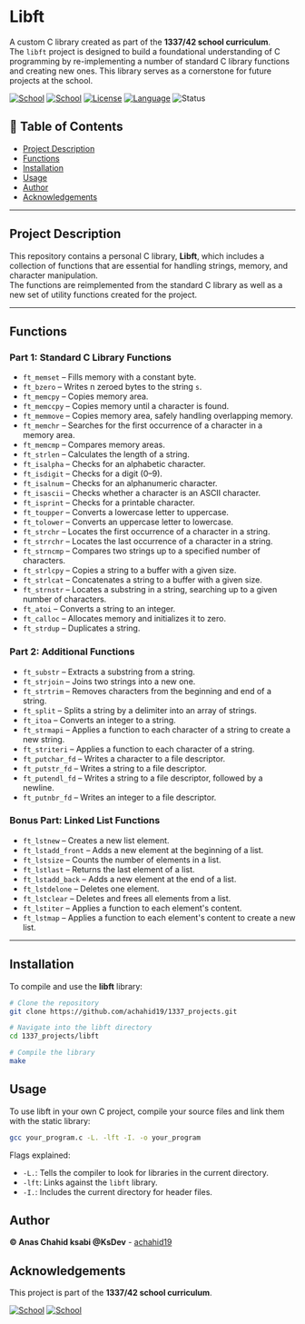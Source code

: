 # Libft

A custom C library created as part of the **1337/42 school curriculum**.  
The `libft` project is designed to build a foundational understanding of C programming by re-implementing a number of standard C library functions and creating new ones. This library serves as a cornerstone for future projects at the school.

[![School](https://img.shields.io/badge/Notice-1337%20School-blue.svg)](https://1337.ma/en/)
[![School](https://img.shields.io/badge/Notice-42%20School-blue.svg)](https://42.fr/en/homepage/)
[![License](https://img.shields.io/badge/License-MIT-green.svg)](https://opensource.org/license/mit/)
[![Language](https://img.shields.io/badge/Language-C-orange.svg)](https://en.wikipedia.org/wiki/C_(programming_language))
![Status](https://img.shields.io/badge/Status-Completed-brightgreen.svg)


## 📜 Table of Contents

- [Project Description](#Project-description)
- [Functions](#Functions)
- [Installation](#Installation)
- [Usage](#Usage)
- [Author](#Author)
- [Acknowledgements](#Acknowledgements)

---

## Project Description
This repository contains a personal C library, **Libft**, which includes a collection of functions that are essential for handling strings, memory, and character manipulation.  
The functions are reimplemented from the standard C library as well as a new set of utility functions created for the project.

---

## Functions

### **Part 1: Standard C Library Functions**
- `ft_memset` – Fills memory with a constant byte.  
- `ft_bzero` – Writes n zeroed bytes to the string `s`.  
- `ft_memcpy` – Copies memory area.  
- `ft_memccpy` – Copies memory until a character is found.  
- `ft_memmove` – Copies memory area, safely handling overlapping memory.  
- `ft_memchr` – Searches for the first occurrence of a character in a memory area.  
- `ft_memcmp` – Compares memory areas.  
- `ft_strlen` – Calculates the length of a string.  
- `ft_isalpha` – Checks for an alphabetic character.  
- `ft_isdigit` – Checks for a digit (0–9).  
- `ft_isalnum` – Checks for an alphanumeric character.  
- `ft_isascii` – Checks whether a character is an ASCII character.  
- `ft_isprint` – Checks for a printable character.  
- `ft_toupper` – Converts a lowercase letter to uppercase.  
- `ft_tolower` – Converts an uppercase letter to lowercase.  
- `ft_strchr` – Locates the first occurrence of a character in a string.  
- `ft_strrchr` – Locates the last occurrence of a character in a string.  
- `ft_strncmp` – Compares two strings up to a specified number of characters.  
- `ft_strlcpy` – Copies a string to a buffer with a given size.  
- `ft_strlcat` – Concatenates a string to a buffer with a given size.  
- `ft_strnstr` – Locates a substring in a string, searching up to a given number of characters.  
- `ft_atoi` – Converts a string to an integer.  
- `ft_calloc` – Allocates memory and initializes it to zero.  
- `ft_strdup` – Duplicates a string.  

### **Part 2: Additional Functions**
- `ft_substr` – Extracts a substring from a string.  
- `ft_strjoin` – Joins two strings into a new one.  
- `ft_strtrim` – Removes characters from the beginning and end of a string.  
- `ft_split` – Splits a string by a delimiter into an array of strings.  
- `ft_itoa` – Converts an integer to a string.  
- `ft_strmapi` – Applies a function to each character of a string to create a new string.  
- `ft_striteri` – Applies a function to each character of a string.  
- `ft_putchar_fd` – Writes a character to a file descriptor.  
- `ft_putstr_fd` – Writes a string to a file descriptor.  
- `ft_putendl_fd` – Writes a string to a file descriptor, followed by a newline.  
- `ft_putnbr_fd` – Writes an integer to a file descriptor.  

### **Bonus Part: Linked List Functions**
- `ft_lstnew` – Creates a new list element.  
- `ft_lstadd_front` – Adds a new element at the beginning of a list.  
- `ft_lstsize` – Counts the number of elements in a list.  
- `ft_lstlast` – Returns the last element of a list.  
- `ft_lstadd_back` – Adds a new element at the end of a list.  
- `ft_lstdelone` – Deletes one element.  
- `ft_lstclear` – Deletes and frees all elements from a list.  
- `ft_lstiter` – Applies a function to each element's content.  
- `ft_lstmap` – Applies a function to each element's content to create a new list.  

---

## Installation

To compile and use the **libft** library:

```bash
# Clone the repository
git clone https://github.com/achahid19/1337_projects.git

# Navigate into the libft directory
cd 1337_projects/libft

# Compile the library
make
```

## Usage

To use libft in your own C project, compile your source files and link them with the static library:
```bash
gcc your_program.c -L. -lft -I. -o your_program
```
Flags explained:
- `-L.`: Tells the compiler to look for libraries in the current directory.
- `-lft`: Links against the `libft` library.
- `-I.`: Includes the current directory for header files.

## Author
**© Anas Chahid ksabi **@KsDev**** - [achahid19](https://github.com/achahid19)

## Acknowledgements
This project is part of the **1337/42 school curriculum**.

[![School](https://img.shields.io/badge/Notice-1337%20School-blue.svg)](https://1337.ma/en/)
[![School](https://img.shields.io/badge/Notice-42%20School-blue.svg)](https://42.fr/en/homepage/)
